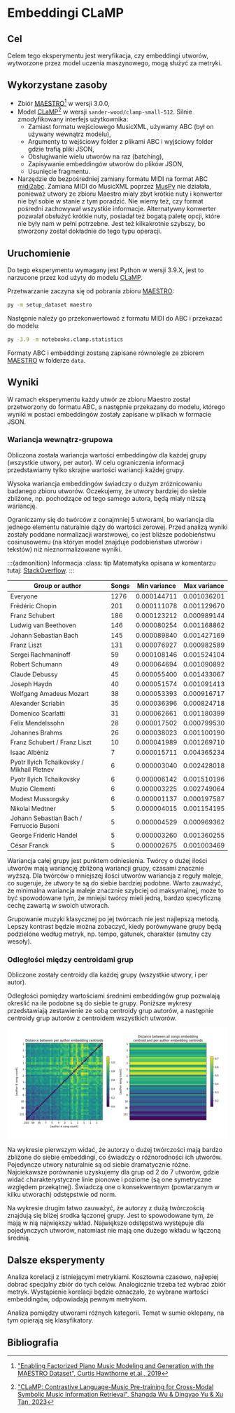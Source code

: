 # Embeddingi CLaMP

## Cel

Celem tego eksperymentu jest weryfikacja, czy embeddingi utworów, wytworzone przez model uczenia
maszynowego, mogą służyć za metryki.

## Wykorzystane zasoby

* Zbiór [MAESTRO][maestro][^hawthorne2018] w wersji 3.0.0,
* Model [CLaMP][clamp][^wu2023] w wersji `sander-wood/clamp-small-512`.
Silnie zmodyfikowany interfejs użytkownika:
  * Zamiast formatu wejściowego MusicXML, używamy ABC (był on używany wewnątrz modelu),
  * Argumenty to wejściowy folder z plikami ABC i wyjściowy folder gdzie trafią pliki JSON,
  * Obsługiwanie wielu utworów na raz (batching),
  * Zapisywanie embeddingów utworów do plików JSON,
  * Usunięcie fragmentu.
* Narzędzie do bezpośredniej zamiany formatu MIDI na format ABC [midi2abc][midi2abc_].
Zamiana MIDI do MusicXML poprzez [MusPy][muspy] nie działała, ponieważ utwory ze zbioru Maestro miały
zbyt krótkie nuty i konwerter nie był sobie w stanie z tym poradzić. Nie wiemy też, czy format
pośredni zachowywał wszystkie informacje.
Alternatywny konwerter pozwalał obsłużyć krótkie nuty, posiadał też bogatą paletę opcji, które nie
były nam w pełni potrzebne. Jest też kilkakrotnie szybszy, bo stworzony został dokładnie do tego typu operacji.

## Uruchomienie

Do tego eksperymentu wymagany jest Python w wersji 3.9.X, jest to narzucone przez kod użyty do modelu [CLaMP][clamp].

Przetwarzanie zaczyna się od pobrania zbioru [MAESTRO][maestro]:

```sh
py -m setup_dataset maestro
```

Następnie należy go przekonwertować z formatu MIDI do ABC i przekazać do modelu:

```sh
py -3.9 -m notebooks.clamp.statistics
```

Formaty ABC i embeddingi zostaną zapisane równolegle ze zbiorem [MAESTRO][maestro] w folderze `data`.

## Wyniki

W ramach eksperymentu każdy utwór ze zbioru Maestro został przetworzony do formatu ABC, a następnie
przekazany do modelu, którego wyniki w postaci embeddingów zostały zapisane w plikach w formacie JSON.

### Wariancja wewnątrz-grupowa

Obliczona została wariancja wartości embeddingów dla każdej grupy (wszystkie utwory, per autor).
W celu ograniczenia informacji przedstawiamy tylko skrajne wartości wariancji każdej grupy.

Wysoka wariancja embeddingów świadczy o dużym zróżnicowaniu badanego zbioru utworów.
Oczekujemy, że utwory bardziej do siebie zbliżone, np. pochodzące od tego samego autora, będą miały
niższą wariancję.

Ograniczamy się do twórców z conajmniej 5 utworami, bo wariancja dla jednego elementu naturalnie
dąży do wartości zerowej. Przed analizą wyniki zostały poddane normalizacji warstwowej, co jest
bliższe podobieństwu cosinusowemu (na którym model znajduje podobieństwa utworów i tekstów) niż
nieznormalizowane wyniki.

:::{admonition} Informacja
:class: tip
Matematyka opisana w komentarzu tutaj: [StackOverflow](https://stackoverflow.com/questions/46409846/using-k-means-with-cosine-similarity-python).
:::

|                  Group or author                   | Songs | Min variance | Max variance |
|----------------------------------------------------|-------|--------------|--------------|
|                      Everyone                      |  1276 |  0.000144711 |  0.001036201 |
|                  Frédéric Chopin                   |   201 |  0.000111078 |  0.001129670 |
|                   Franz Schubert                   |   186 |  0.000123212 |  0.000989144 |
|                Ludwig van Beethoven                |   146 |  0.000080254 |  0.001168862 |
|               Johann Sebastian Bach                |   145 |  0.000089840 |  0.001427169 |
|                    Franz Liszt                     |   131 |  0.000076927 |  0.000982589 |
|                Sergei Rachmaninoff                 |    59 |  0.000108146 |  0.001524104 |
|                  Robert Schumann                   |    49 |  0.000064694 |  0.001090892 |
|                   Claude Debussy                   |    45 |  0.000055400 |  0.001433067 |
|                    Joseph Haydn                    |    40 |  0.000051574 |  0.001091413 |
|              Wolfgang Amadeus Mozart               |    38 |  0.000053393 |  0.000916717 |
|                 Alexander Scriabin                 |    35 |  0.000036396 |  0.000824718 |
|                 Domenico Scarlatti                 |    31 |  0.000062661 |  0.001180399 |
|                 Felix Mendelssohn                  |    28 |  0.000017502 |  0.000799530 |
|                  Johannes Brahms                   |    26 |  0.000038023 |  0.001100190 |
|            Franz Schubert / Franz Liszt            |    10 |  0.000041989 |  0.001269710 |
|                   Isaac Albéniz                    |     7 |  0.000015711 |  0.004365234 |
|     Pyotr Ilyich Tchaikovsky / Mikhail Pletnev     |     6 |  0.000003040 |  0.002428018 |
|              Pyotr Ilyich Tchaikovsky              |     6 |  0.000006142 |  0.001510196 |
|                   Muzio Clementi                   |     6 |  0.000003225 |  0.002749064 |
|                 Modest Mussorgsky                  |     6 |  0.000001137 |  0.000197587 |
|                  Nikolai Medtner                   |     5 |  0.000004015 |  0.001154195 |
|      Johann Sebastian Bach / Ferruccio Busoni      |     5 |  0.000004529 |  0.000969362 |
|               George Frideric Handel               |     5 |  0.000003260 |  0.001360255 |
|                    César Franck                    |     5 |  0.000002675 |  0.001003469 |

Wariancja całej grupy jest punktem odniesienia.
Twórcy o dużej ilości utworów mają wariancję zbliżoną wariancji grupy, czasami znacznie wyższą.
Dla twórców o mniejszej ilości utworów wariancja z reguły maleje, co sugeruje, że utwory te są do
siebie bardziej podobne.
Warto zauważyć, że minimalna wariancja maleje znacznie szybciej od maksymalnej, może to być
spowodowane tym, że mniejsi twórcy mieli jedną, bardzo specyficzną cechę zawartą w swoich utworach.

Grupowanie muzyki klasycznej po jej twórcach nie jest najlepszą metodą.
Lepszy kontrast będzie można zobaczyć, kiedy porównywane grupy będą podzielone według metryk, np.
tempo, gatunek, charakter (smutny czy wesoły).

### Odległości między centroidami grup

Obliczone zostały centroidy dla każdej grupy (wszystkie utwory, i per autor).

Odległości pomiędzy wartościami średnimi embeddingów grup pozwalają określić na ile podobne są do
siebie te grupy. Poniższe wykresy przedstawiają zestawienie ze sobą centroidy grup autorów, a
następnie centroidy grup autorów z centroidem wszystkich utworów.

![stop doing deep learning, perceptrons were only ever meant to be fully connected](../../images/clamp_embedding_distances.png)

Na wykresie pierwszym widać, że autorzy o dużej twórczości mają bardzo zbliżone do siebie
embeddingi, co świadczy o różnorodności ich utworów. Pojedyncze utwory naturalnie są od
siebie dramatycznie różne. Najciekawsze porównanie uzyskujemy dla grup od 2 do 7 utworów, gdzie
widać charakterystyczne linie pionowe i poziome (są one symetryczne względem przekątnej). Świadczą
one o konsekwentnym (powtarzanym w kilku utworach) odstępstwie od norm.

Na wykresie drugim łatwo zauważyć, że autorzy z dużą twórczością znajdują się bliżej środka łączonej
grupy. Jest to spowodowane tym, że mają w nią największy wkład. Największe odstępstwa występuje dla
pojedynczych utworów, natomiast nie mają one dużego wkładu w łączoną średnią.

## Dalsze eksperymenty

Analiza korelacji z istniejącymi metrykiami.
Kosztowna czasowo, najlepiej dobrać specjalny zbiór do tych celów.
Analogicznie trzeba też wybrać zbiór metryk.
Wystąpienie korelacji będzie oznaczało, że wybrane wartości embeddingów, odpowiadają pewnym metrykom.

Analiza pomiędzy utworami różnych kategorii.
Temat w sumie oklepany, na tym opierają się klasyfikatory.

## Bibliografia

[^wu2023]: ["CLaMP: Contrastive Language-Music Pre-training for Cross-Modal Symbolic Music Information Retrieval", Shangda Wu & Dingyao Yu & Xu Tan, 2023](https://arxiv.org/abs/2304.11029)
[^hawthorne2018]: ["Enabling Factorized Piano Music Modeling and Generation with the MAESTRO Dataset", Curtis Hawthorne et.al., 2019](https://openreview.net/forum?id=r1lYRjC9F7)

[clamp]: https://github.com/microsoft/muzic/tree/main/clamp
[maestro]: https://magenta.tensorflow.org/datasets/maestro
[muspy]: https://salu133445.github.io/muspy/
[midi2abc_]: https://github.com/sshlien/abcmidi
